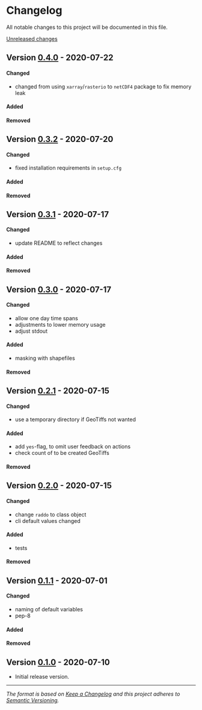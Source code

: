 # Changelog

All notable changes to this project will be documented in this file.

[Unreleased changes]

## Version [0.4.0] - 2020-07-22

#### Changed
- changed from using `xarray`/`rasterio` to `netCDF4` package to fix memory leak

#### Added

#### Removed



## Version [0.3.2] - 2020-07-20

#### Changed
- fixed installation requirements in `setup.cfg`

#### Added

#### Removed

## Version [0.3.1] - 2020-07-17

#### Changed
- update README to reflect changes

#### Added

#### Removed


## Version [0.3.0] - 2020-07-17

#### Changed
- allow one day time spans
- adjustments to lower memory usage
- adjust stdout

#### Added
- masking with shapefiles

#### Removed


## Version [0.2.1] - 2020-07-15

#### Changed
- use a temporary directory if GeoTiffs not wanted

#### Added
- add `yes`-flag, to omit user feedback on actions
- check count of to be created GeoTiffs

#### Removed


## Version [0.2.0] - 2020-07-15

#### Changed
- change `raddo` to class object
- cli default values changed

#### Added
- tests

#### Removed


## Version [0.1.1] - 2020-07-01

#### Changed
- naming of default variables
- pep-8

#### Added

#### Removed


## Version [0.1.0] - 2020-07-10

- Initial release version.



---
*The format is based on [Keep a Changelog](http://keepachangelog.com/en/1.0.0/)
and this project adheres to [Semantic Versioning](http://semver.org/spec/v2.0.0.html).*


[Unreleased changes]: https://gitlab.lrz.de/tramsauer/raddo/-/compare/0.4.0...dev
[0.4.0]: https://gitlab.lrz.de/tramsauer/raddo/-/compare/0.3.2...0.4.0
[0.3.2]: https://gitlab.lrz.de/tramsauer/raddo/-/compare/0.3.1...0.3.2
[0.3.1]: https://gitlab.lrz.de/tramsauer/raddo/-/compare/0.3.0...0.3.1
[0.3.0]: https://gitlab.lrz.de/tramsauer/raddo/-/compare/0.2.1...0.3.0
[0.2.1]: https://gitlab.lrz.de/tramsauer/raddo/-/compare/0.2.0...0.2.1
[0.2.0]: https://gitlab.lrz.de/tramsauer/raddo/-/compare/0.1.1...0.2.0
[0.1.1]: https://gitlab.lrz.de/tramsauer/raddo/-/compare/0.1.0...0.1.1
[0.1.0]: https://gitlab.lrz.de/tramsauer/raddo/-/compare/ef2fa4...0.1.0
